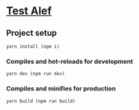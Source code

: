 # [Test Alef](https://eugene-gif.github.io/test-alef/)

## Project setup
```
yarn install (npm i)
```

### Compiles and hot-reloads for development
```
yarn dev (npm run dev)
```

### Compiles and minifies for production
```
yarn build (npm run build)
```
